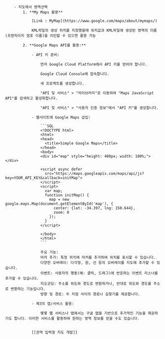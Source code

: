         
        - 지도에서 영역선택
            1. **My Maps 활용**
                
                [Link : MyMap](https://www.google.com/maps/about/mymaps/)
                
                KML파일의 생성 위치를 지정했을때 위치값과 KML파일에 생성된 영역의 이름(프랜차이지 점포 이름)을 리턴할 수 있으면 활용 가능
                
            2. **Google Maps API를 활용:**
                
                - API 키 준비:
                    
                    먼저 Google Cloud Platform에서 API 키를 얻어야 합니다.
                    
                    Google Cloud Console에 접속합니다.
                    
                    새 프로젝트를 생성합니다.
                    
                    "API 및 서비스" > "라이브러리"로 이동하여 "Maps JavaScript API"를 검색하고 활성화합니다.
                    
                    "API 및 서비스" > "사용자 인증 정보"에서 "API 키"를 생성합니다.
                    
                - 웹사이트에 Google Maps 삽입:
                    
                    ```SQL
                    <!DOCTYPE html>
                    <html>
                    <head>
                      <title>Simple Google Maps</title>
                    </head>
                    <body>
                    <div id="map" style="height: 400px; width: 100%;"></div>
                    
                    <script async defer
                      src="https://maps.googleapis.com/maps/api/js?key=YOUR_API_KEY&callback=initMap">
                    </script>
                    <script>
                      var map;
                      function initMap() {
                        map = new google.maps.Map(document.getElementById('map'), {
                          center: {lat: -34.397, lng: 150.644},
                          zoom: 8
                        });
                      }
                    </script>
                    
                    </body>
                    </html>
                    ```
                    
                    주요 기능:  
                    마커 추가: 특정 위치에 마커를 추가하여 위치를 표시할 수 있습니다.  
                    다양한 오버레이: 다각형, 원, 선 등의 오버레이를 지도에 추가할 수 있습니다.  
                    이벤트: 사용자의 행동(예: 클릭, 드래그)에 반응하는 이벤트 리스너를 추가할 수 있습니다.  
                    지오코딩: 주소를 위도와 경도로 변환하거나, 반대로 위도와 경도를 주소로 변환하는 기능입니다.  
                    방향 및 경로: 두 지점 사이의 경로나 길찾기를 제공합니다.  
                    
                - 제3의 앱/서비스 활용:
                    
                    몇몇 웹 서비스나 앱에서는 구글 맵을 기반으로 추가적인 기능을 제공하기도 합니다. 이러한 서비스를 활용하여 원하는 영역 정보를 얻을 수도 있습니다.
                    
                
                [[권역 입력형 지도 개발]]
                
